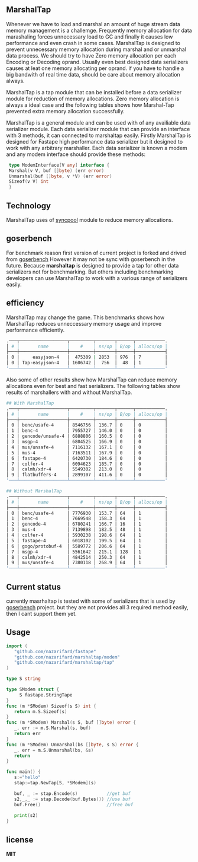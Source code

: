 ## MarshalTap
 Whenever we have to load and marshal an amount of huge stream data memory management is a challemge.
 Frequently memory allocation for data marashaling forces unnecessary load to GC and finally it causes low performance and even crash in some cases.
 MarshalTap is designed to prevent unnecessary memory allocation during marshal and or unmarshal data process.
 We should try to have Zero memory allocation per each Encoding or Decoding oprand. 
 Usually even best designed data serializers causes at leat one memory allocating per oprand. if you have to handle a big bandwith of real time data, should be care about memory allocation always.
 
 MarshalTap is a tap module that can be installed before a data serializer module for reduction of memory allocations.
 Zero memory allocation is always a ideal case and the following tables shows how Marshal-Tap prevented extra memory allocation successfully. 

 MarshalTap is a general module and can be used with of any availiable data serializer module.
 Each data serializer module that can provide an interface with 3 methods, it can connected to marshaltap easily.
 Firstly MarshalTap is designed for Fastape high performance data serializer but it designed to work with any arbitrary marshaller.
 Each data serializer is known a modem and any modem interface should provide these methods:
 ```go
  type ModemInterface[V any] interface {
  Marshal(v V, buf []byte) (err error)
  Unmarshal(buf []byte, v *V) (err error)
  Sizeof(v V) int
  }
 ```
 ## Technology
  MarshalTap uses of [syncpool](https://github.com/nazarifard/syncpool) module to reduce memory allocations.
  
 ## goserbench
  For benchmark reason first version of current project is forked and drived from [goserbench](https://github.com/alecthomas/go_serialization_benchmarks)
  However it may not be sync with goserbench in the future. Because **marshaltap** is designed to provide a tap for other data serializers not for benchmarking.
  But others including benchmarking developers can use MarshalTap to work with a various range of serializers easily.
 
 ## efficiency 
 MarshalTap may change the game. This benchmarks shows how MarshalTap reduces unneccessary memory usage and improve performance efficiently.
 ```sh
.───┬──────────────────┬─────────┬───────┬──────┬───────────.
│ # │       name       │    #    │ ns/op │ B/op │ allocs/op │
├───┼──────────────────┼─────────┼───────┼──────┼───────────┤
│ 0 │     easyjson-4   │  475309 | 2853  │ 976  │ 7         │
│ 0 │ Tap-easyjson-4   │ 1606742 │  756  │  48  │ 1         │
'───┴──────────────────┴─────────┴───────┴──────┴───────────'
```

Also some of other results show how MarshalTap can reduce memory allocations even for best and fast serializers. The following tables show results of marshallers with and without MarshalTap.
```sh
## With MarshalTap
.───┬──────────────────┬─────────┬───────┬──────┬───────────.
│ # │       name       │    #    │ ns/op │ B/op │ allocs/op │
├───┼──────────────────┼─────────┼───────┼──────┼───────────┤
│ 0 │ benc/usafe-4     │ 8546756 │ 136.7 │ 0    │ 0         │
│ 1 │ benc-4           │ 7955727 │ 146.0 │ 0    │ 0         │
│ 2 │ gencode/unsafe-4 │ 6888806 │ 160.5 │ 0    │ 0         │
│ 3 │ msgp-4           │ 6804525 │ 166.9 │ 0    │ 0         │
│ 4 │ mus/unsafe-4     │ 7116132 │ 167.1 │ 0    │ 0         │
│ 5 │ mus-4            │ 7163511 │ 167.9 │ 0    │ 0         │
│ 6 │ fastape-4        │ 6420730 │ 184.6 │ 0    │ 0         │
│ 7 │ colfer-4         │ 6094623 │ 185.7 │ 0    │ 0         │
│ 8 │ calmh/xdr-4      │ 5549302 │ 213.0 │ 0    │ 0         │
│ 9 │ flatbuffers-4    │ 2899107 │ 411.6 │ 0    │ 0         │
'───┴──────────────────┴─────────┴───────┴──────┴───────────'

## Without MarshalTap
.───┬──────────────────┬─────────┬───────┬──────┬───────────.
│ # │       name       │    #    │ ns/op │ B/op │ allocs/op │
├───┼──────────────────┼─────────┼───────┼──────┼───────────┤
│ 0 │ benc/usafe-4     │ 7776930 │ 153.7 │ 64   │ 1         │
│ 1 │ benc-4           │ 7669548 │ 158.3 │ 64   │ 1         │
│ 2 │ gencode-4        │ 6780241 │ 166.7 │ 16   │ 1         │
│ 3 │ mus-4            │ 7139898 │ 182.5 │ 48   │ 1         │
│ 4 │ colfer-4         │ 5930238 │ 198.6 │ 64   │ 1         │
│ 5 │ fastape-4        │ 6018102 │ 199.5 │ 64   │ 1         │
│ 6 │ gogo/protobuf-4  │ 5589772 │ 206.6 │ 64   │ 1         │
│ 7 │ msgp-4           │ 5561642 │ 215.1 │ 128  │ 1         │
│ 8 │ calmh/xdr-4      │ 4842514 │ 250.3 │ 64   │ 1         │
│ 9 │ mus/unsafe-4     │ 7380118 │ 268.9 │ 64   │ 1         │
'───┴──────────────────┴─────────┴───────┴──────┴───────────'
```

## Current status
  currently masrhaltap is tested with some of serializers that is used by [goserbench](https://github.com/alecthomas/go_serialization_benchmarks) project.
  but they are not provides all 3 required method easily, then I cant support them yet. 
  
## Usage
 ```go
 import (
	"github.com/nazarifard/fastape"
	"github.com/nazarifard/marshaltap/modem"
	"github.com/nazarifard/marshaltap/tap"
 )

 type S string
 
 type SModem struct { 
      S fastape.StringTape 
 }
 func (m *SModem) Sizeof(s S) int {
 	return m.S.Sizeof(s)
 }
 func (m *SModem) Marshal(s S, buf []byte) error {
 	_, err := m.S.Marshal(s, buf)
 	return err
 }
 func (m *SModem) Unmarshal(bs []byte, s S) error {
 	_, err = m.S.Unmarshal(bs, &s)
 	return
 }
 
 func main() {
 	s:="hello"
 	stap:=tap.NewTap[S, *SModem](s)	

 	buf, _ := stap.Encode(s)           //get buf
 	s2,_,_ := stap.Decode(buf.Bytes()) //use buf
 	buf.Free()                         //free buf	
	
 	print(s2)
 }
```
## license
 **MIT**
    
  